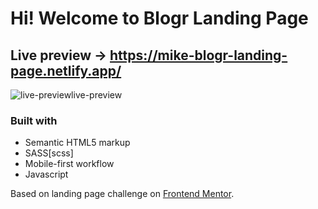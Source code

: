 # Hi! Welcome to Blogr Landing Page

## Live preview -> https://mike-blogr-landing-page.netlify.app/

![live-previewlive-preview](https://user-images.githubusercontent.com/82145849/124360805-57064f80-dc5e-11eb-97fb-a1a067b0f4eb.png)

### Built with

- Semantic HTML5 markup
- SASS[scss]
- Mobile-first workflow
- Javascript

Based on landing page challenge on [Frontend Mentor](https://www.frontendmentor.io/).

